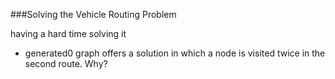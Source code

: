 ###Solving the Vehicle Routing Problem

having a hard time solving it
* generated0 graph offers a solution in which a node is visited twice in the second route. Why?